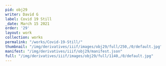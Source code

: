 ```yaml
---
pid: obj29
writer: David G
label: Covid 19 Still
_date: March 15 2021
order: '29'
layout: work
collection: works
permalink: "/works/Covid-19-Still/"
thumbnail: "/img/derivatives/iiif/images/obj29/full/250,/0/default.jpg"
manifest: "/img/derivatives/iiif/obj29/manifest.json"
full: "/img/derivatives/iiif/images/obj29/full/1140,/0/default.jpg"
---
```

